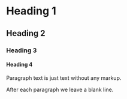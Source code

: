 # Heading 1

## Heading 2

### Heading 3
#### Heading 4


Paragraph text is just text without any markup.

After each paragraph we leave a blank line.
